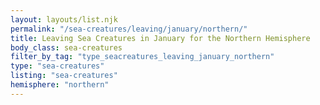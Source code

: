 ```yaml
---
layout: layouts/list.njk
permalink: "/sea-creatures/leaving/january/northern/"
title: Leaving Sea Creatures in January for the Northern Hemisphere
body_class: sea-creatures
filter_by_tag: "type_seacreatures_leaving_january_northern"
type: "sea-creatures"
listing: "sea-creatures"
hemisphere: "northern"
---
```

